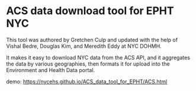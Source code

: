 # ACS data download tool for EPHT NYC
This tool was authored by Gretchen Culp and updated with the help of Vishal Bedre, Douglas Kim, and Meredith Eddy at NYC DOHMH. 

It makes it easy to download NYC data from the ACS API, and it aggregates the data by various geographies, then formats it for upload into the Environment and Health Data portal.

demo: https://nycehs.github.io/ACS_data_tool_for_EPHT/ACS.html


